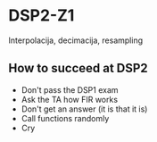 # DSP2-Z1
Interpolacija, decimacija, resampling

## How to succeed at DSP2
* Don't pass the DSP1 exam
* Ask the TA how FIR works
* Don't get an answer (it is that it is)
* Call functions randomly
* Cry
